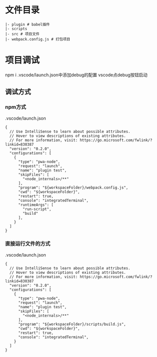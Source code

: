 <!--
 * @Author: yquanmei
 * @Date: 2022-07
 * @LastEditors: yquanmei
 * @LastEditTime: 2022-07
 * @FilePath: /learn-demo/babel-plugins/ui-import/README.md
 * @Description: 
 * Copyright (c) 2022 by 用户/公司名, All Rights Reserved. 
-->
# 文件目录
```
|- plugin # babel插件
|- scripts
|- src # 项目文件
|- webpack.config.js # 打包项目
```
# 项目调试
npm i
.vscode/launch.json中添加debug的配置
vscode点debug按钮启动

## 调试方式
### npm方式
.vscode/launch.json
```
{
  // Use IntelliSense to learn about possible attributes.
  // Hover to view descriptions of existing attributes.
  // For more information, visit: https://go.microsoft.com/fwlink/?linkid=830387
  "version": "0.2.0",
  "configurations": [
    {
      "type": "pwa-node",
      "request": "launch",
      "name": "plugin test",
      "skipFiles": [
        "<node_internals>/**"
      ],
      "program": "${workspaceFolder}/webpack.config.js",
      "cwd": "${workspaceFolder}",
      "restart": true,
      "console": "integratedTerminal",
      "runtimeArgs": [
        "run-script",
        "build"
      ],
    }
  ]
}
```


### 直接运行文件的方式
.vscode/launch.json
```
{
  // Use IntelliSense to learn about possible attributes.
  // Hover to view descriptions of existing attributes.
  // For more information, visit: https://go.microsoft.com/fwlink/?linkid=830387
  "version": "0.2.0",
  "configurations": [
    {
      "type": "pwa-node",
      "request": "launch",
      "name": "plugin test",
      "skipFiles": [
        "<node_internals>/**"
      ],
      "program": "${workspaceFolder}/scripts/build.js",
      "cwd": "${workspaceFolder}",
      "restart": true,
      "console": "integratedTerminal",   
    }
  ]
}
```